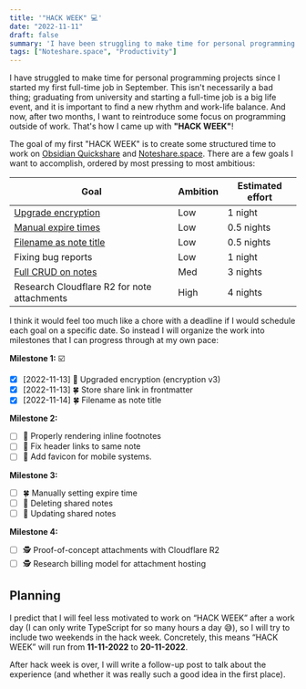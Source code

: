 ```yaml
---
title: '"HACK WEEK" 💻'
date: "2022-11-11"
draft: false
summary: 'I have been struggling to make time for personal programming projects since I started my first full-time job in September. This isn''t necessarily a bad thing; it is important to find a new rhythm and work-life balance. Now that I''m two months in, I want to reintroduce some focus on programming outside of work. That''s how I came up with "HACK WEEK"!'
tags: ["Noteshare.space", "Productivity"]
---
```


I have struggled to make time for personal programming projects since I started my first full-time job in September. This isn't necessarily a bad thing; graduating from university and starting a full-time job is a big life event, and it is important to find a new rhythm and work-life balance. And now, after two months, I want to reintroduce some focus on programming outside of work. That's how I came up with **"HACK WEEK"**!

The goal of my first "HACK WEEK" is to create some structured time to work on [Obsidian Quickshare](https://github.com/mcndt/obsidian-quickshare) and [Noteshare.space](https://noteshare.space). There are a few goals I want to accomplish, ordered by most pressing to most ambitious:

| Goal                                                                             | Ambition | Estimated effort |
| -------------------------------------------------------------------------------- | -------- | ---------------- |
| [Upgrade encryption](https://github.com/mcndt/obsidian-quickshare/issues/21)     | Low      | 1 night          |
| [Manual expire times](https://github.com/mcndt/obsidian-quickshare/issues/15)    | Low      | 0.5 nights       |
| [Filename as note title](https://github.com/mcndt/obsidian-quickshare/issues/24) | Low      | 0.5 nights       |
| Fixing bug reports                                                               | Low      | 1 night          |
| [Full CRUD on notes](https://github.com/mcndt/obsidian-quickshare/issues/25)     | Med      | 3 nights         |
| Research Cloudflare R2 for note attachments                                      | High     | 4 nights         |

I think it would feel too much like a chore with a deadline if I would schedule each goal on a specific date. So instead I will organize the work into milestones that I can progress through at my own pace:

**Milestone 1:** ☑️

- [x] [2022-11-13] 🔐 Upgraded encryption (encryption v3)
- [x] [2022-11-13] 🍀 Store share link in frontmatter
- [x] [2022-11-14] 🍀 Filename as note title

**Milestone 2:**

- [ ] 🐞 Properly rendering inline footnotes
- [ ] 🐞 Fix header links to same note
- [ ] 🐞 Add favicon for mobile systems.

**Milestone 3:**

- [ ] 🍀 Manually setting expire time
- [ ] 🚀 Deleting shared notes
- [ ] 🚀 Updating shared notes

**Milestone 4:**

- [ ] 🕵️ Proof-of-concept attachments with Cloudflare R2
- [ ] 🕵️ Research billing model for attachment hosting

## Planning

I predict that I will feel less motivated to work on “HACK WEEK” after a work day (I can only write TypeScript for so many hours a day 😅), so I will try to include two weekends in the hack week. Concretely, this means “HACK WEEK” will run from **11-11-2022** to **20-11-2022**.

After hack week is over, I will write a follow-up post to talk about the experience (and whether it was really such a good idea in the first place).
